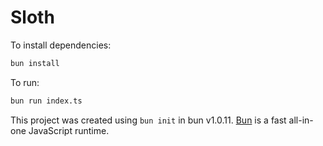 # Sloth

To install dependencies:

```sh
bun install
```

To run:

```sh
bun run index.ts
```

This project was created using `bun init` in bun v1.0.11. [Bun](https://bun.sh) is a fast all-in-one JavaScript runtime.
